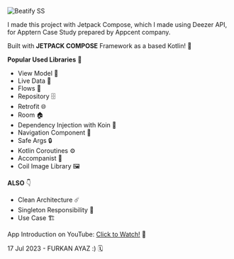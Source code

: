 ![Beatify SS](https://user-images.githubusercontent.com/59910223/247273759-530f9671-ecf8-4296-ac30-f188555fcb26.png)

I made this project with Jetpack Compose, which I made using Deezer API, for Apptern Case Study prepared by Appcent company.

Built with **JETPACK COMPOSE** Framework as a based Kotlin! 🤩

**Popular Used Libraries** 🎉
- View Model 📱
- Live Data 📡
- Flows 🌊
- Repository 🗄️
- Retrofit 🌐
- Room 🏠
- Dependency Injection with Koin 💉
- Navigation Component 🧭
- Safe Args 🔒
- Kotlin Coroutines ⚙️
- Accompanist 🎵
- Coil Image Library 🖼️

**ALSO** 👇
- Clean Architecture ☄️
- Singleton Responsibility 🥇
- Use Case 🏗️

App Introduction on YouTube: [Click to Watch!](https://youtu.be/AeIloqi5Oic) 📼

17 Jul 2023 - FURKAN AYAZ :) 🗓️
